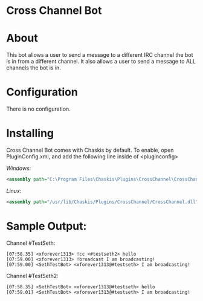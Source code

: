 ﻿Cross Channel Bot
==============

About
======
This bot allows a user to send a message to a different IRC channel the bot is in from a different channel.  It also allows a user to send a message to ALL channels the bot is in.

Configuration
=====

There is no configuration.

Installing
======

Cross Channel Bot comes with Chaskis by default. To enable, open PluginConfig.xml, and add the following line inside of &lt;pluginconfig&gt;

*Windows:*
```XML
<assembly path="C:\Program Files\Chaskis\Plugins\CrossChannel\CrossChannel.dll" />
```

*Linux:*
```XML
<assembly path="/usr/lib/Chaskis/Plugins/CrossChannel/CrossChannel.dll" />
```

Sample Output:
======

Channel #TestSeth:
```
[07:58.35] <xforever1313> !cc <#testseth2> hello
[07:59.00] <xforever1313> !broadcast I am broadcasting!
[07:59.00] <SethTestBot> <xforever1313@#testseth> I am broadcasting!
```

Channel #TestSeth2:
```
[07:58.35] <SethTestBot> <xforever1313@#testseth> hello
[07:59.01] <SethTestBot> <xforever1313@#testseth> I am broadcasting!
```